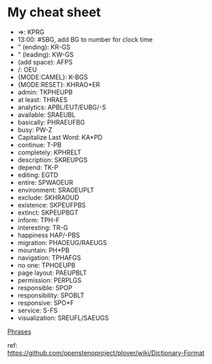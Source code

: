 # My cheat sheet

 *  =>: KPRG
 * 13:00: #SBG, add BG to number for clock time
 * " (ending): KR-GS
 * " (leading): KW-GS
 * (add space): AFPS
 * /: OEU
 * {MODE:CAMEL}: K-BGS
 * {MODE:RESET}: KHRAO*ER
 * admin: TKPHEUPB
 * at least: THRAES
 * analytics: APBL/EUT/EUBG/-S
 * available: SRAEUBL
 * basically: PHRAEUFBG
 * busy: PW-Z
 * Capitalize Last Word: KA*PD
 * continue: T-PB
 * completely: KPHRELT
 * description: SKREUPGS
 * depend: TK-P
 * editing: EGTD
 * entire: SPWAOEUR
 * environment: SRAOEUPLT
 * exclude: SKHRAOUD
 * existence: SKPEUFPBS
 * extinct: SKPEUPBGT
 * inform: TPH-F
 * interesting: TR-G
 * happiness HAP/-PBS
 * migration: PHAOEUG/RAEUGS
 * mountain: PH*PB
 * navigation: TPHAFGS
 * no one: TPHOEUPB
 * page layout: PAEUPBLT
 * permission: PERPLGS
 * responsible: SPOP
 * responsibility: SPOBLT
 * responsive: SPO*F
 * service: S-FS
 * visualization: SREUFL/SAEUGS


[Phrases](Phrases.md)  

ref:  
https://github.com/openstenoproject/plover/wiki/Dictionary-Format